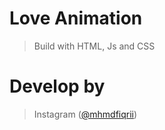 # Love Animation
> Build with HTML, Js and CSS

# Develop by
>  Instagram ([@mhmdfiqrii](https://instagram.com/mhmdfiqrii))
